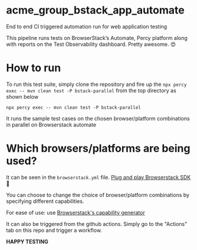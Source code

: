 # acme_group_bstack_app_automate

End to end CI triggered automation run for web application testing

This pipeline runs tests on BrowserStack’s Automate, Percy platform along with reports on the Test Observability dashboard. Pretty awesome. :heart_eyes:

# How to run
To run this test suite, simply clone the repository and fire up the `npx percy exec -- mvn clean test -P bstack-parallel`
from the top directory as shown below
```
npx percy exec -- mvn clean test -P bstack-parallel

```

It runs the sample test cases on the chosen browser/platform combinations in
parallel on Browserstack automate

# Which browsers/platforms are being used?

It can be seen in the `browserstack.yml` file.
[Plug and play Browserstack SDK](https://www.browserstack.com/blog/introducing-browserstack-sdk/) :rocket:

You can choose to change the choice of browser/platform combinations by specifying different capabilities.

For ease of use: use [Browserstack's capability generator](https://www.browserstack.com/automate/capabilities)


It can also be triggered from the github actions.
Simply go to the "Actions" tab on this repo and trigger a workflow.


**HAPPY TESTING**


